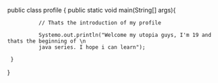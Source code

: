 public class profile {
       public static void main(String[] args){
       
              // Thats the introduction of my profile

              Systemo.out.println("Welcome my utopia guys, I'm 19 and thats the beginning of \n
              java series. I hope i can learn");

     }
}
            
